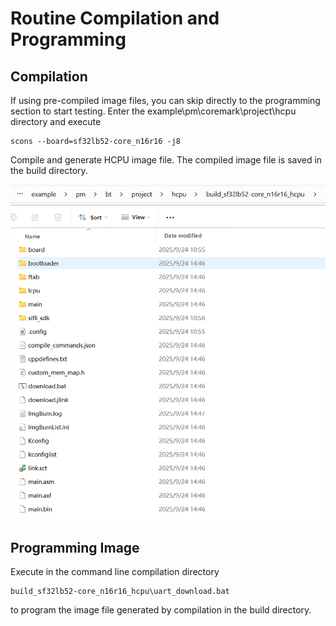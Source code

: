 # Routine Compilation and Programming
## Compilation
If using pre-compiled image files, you can skip directly to the programming section to start testing.
Enter the example\pm\coremark\project\hcpu directory and execute
```
scons --board=sf32lb52-core_n16r16 -j8 
```
Compile and generate HCPU image file. The compiled image file is saved in the build directory.

![](assert/image3.png)

## Programming Image
Execute in the command line compilation directory
```
build_sf32lb52-core_n16r16_hcpu\uart_download.bat
```
to program the image file generated by compilation in the build directory.